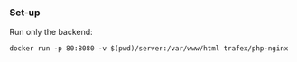 ### Set-up

Run only the backend:

```
docker run -p 80:8080 -v $(pwd)/server:/var/www/html trafex/php-nginx
```